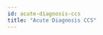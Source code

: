 ```yaml
---
id: acute-diagnosis-ccs
title: "Acute Diagnosis CCS"
---
```

<!-- import { CSVDataTable } from '@site/src/components/CSVDataTable';

<CSVDataTable csvUrl="https://raw.githubusercontent.com/tuva-health/readmissions/main/seeds/readmissions__acute_diagnosis_ccs.csv" /> -->